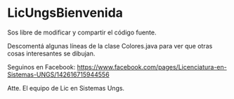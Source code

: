 LicUngsBienvenida
=================

Sos libre de modificar y compartir el código fuente. 

Descomentá algunas líneas de la clase Colores.java para ver que otras cosas interesantes se dibujan.

Seguinos en Facebook: https://www.facebook.com/pages/Licenciatura-en-Sistemas-UNGS/142616715944556 

Atte. El equipo de Lic en Sistemas Ungs.
